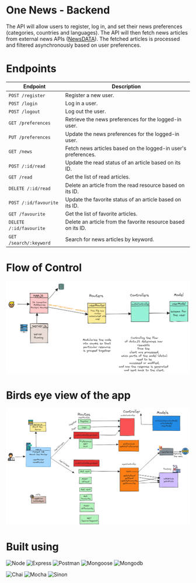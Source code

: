 # One News - Backend

The API will allow users to register, log in, and set their news preferences (categories, countries and languages). The API will then fetch news articles from external news APIs ([NewsDATA](https://newsdata.io/documentation/)). The fetched articles is processed and filtered asynchronously based on user preferences.

# Endpoints

| Endpoint                | Description                                                    |
| ----------------------- | -------------------------------------------------------------- |
| `POST /register`        | Register a new user.                                           |
| `POST /login`           | Log in a user.                                                 |
| `POST /logout`          | Log out the user.                                              |
| `GET /preferences`      | Retrieve the news preferences for the logged-in user.          |
| `PUT /preferences`      | Update the news preferences for the logged-in user.            |
| `GET /news`             | Fetch news articles based on the logged-in user's preferences. |
| `POST /:id/read`        | Update the read status of an article based on its ID.          |
| `GET /read`             | Get the list of read articles.                                 |
| `DELETE /:id/read`      | Delete an article from the read resource based on its ID.      |
| `POST /:id/favourite`   | Update the favorite status of an article based on its ID.      |
| `GET /favourite`        | Get the list of favorite articles.                             |
| `DELETE /:id/favourite` | Delete an article from the favorite resource based on its ID.  |
| `GET /search/:keyword`  | Search for news articles by keyword.                           |

# Flow of Control

![1.png](assests/1.png)

# Birds eye view of the app

![Untitled](assests/2.png)

# Built using

![Node](https://img.shields.io/badge/node-%2321943f)
![Express](https://img.shields.io/badge/express-%23964B00)
![Postman](https://img.shields.io/badge/postman-EF5B25)
![Mongoose](https://img.shields.io/badge/mongoose-%23A58B6F)
![Mongodb](https://img.shields.io/badge/mongodb-%234DB33D)

![Chai](https://img.shields.io/badge/chai-%23784E1A)
![Mocha](https://img.shields.io/badge/mocha-%23967969)
![Sinon](https://img.shields.io/badge/sinon-%23fb6547)
